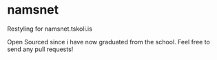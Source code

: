 namsnet
=======

Restyling for namsnet.tskoli.is

Open Sourced since i have now graduated from the school. Feel free to send any pull requests!

